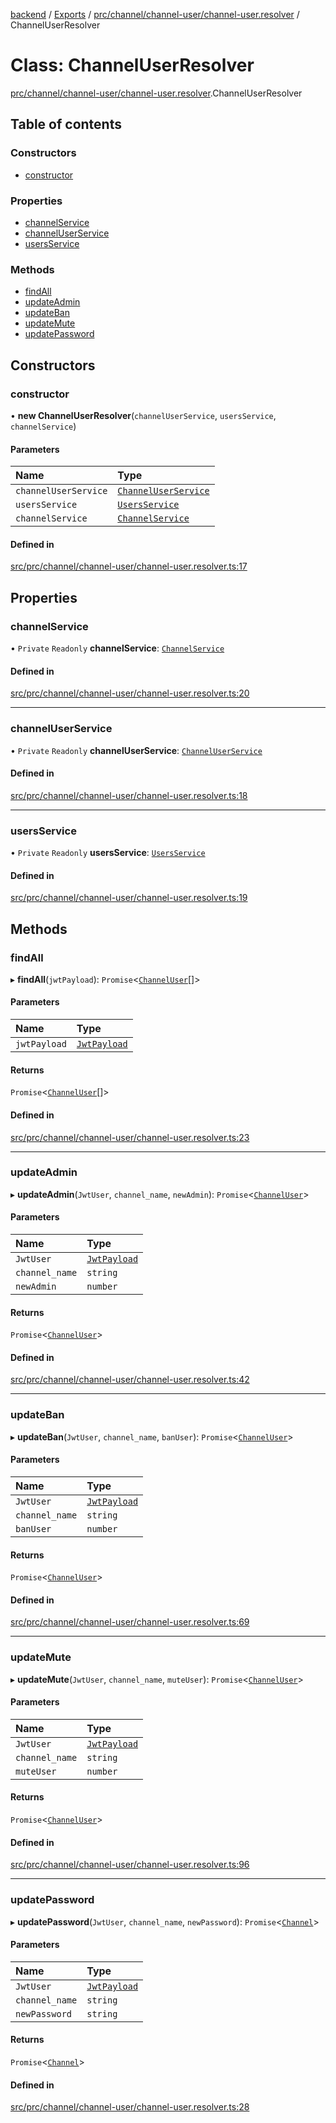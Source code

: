 [backend](../README.md) / [Exports](../modules.md) / [prc/channel/channel-user/channel-user.resolver](../modules/prc_channel_channel_user_channel_user_resolver.md) / ChannelUserResolver

# Class: ChannelUserResolver

[prc/channel/channel-user/channel-user.resolver](../modules/prc_channel_channel_user_channel_user_resolver.md).ChannelUserResolver

## Table of contents

### Constructors

- [constructor](prc_channel_channel_user_channel_user_resolver.ChannelUserResolver.md#constructor)

### Properties

- [channelService](prc_channel_channel_user_channel_user_resolver.ChannelUserResolver.md#channelservice)
- [channelUserService](prc_channel_channel_user_channel_user_resolver.ChannelUserResolver.md#channeluserservice)
- [usersService](prc_channel_channel_user_channel_user_resolver.ChannelUserResolver.md#usersservice)

### Methods

- [findAll](prc_channel_channel_user_channel_user_resolver.ChannelUserResolver.md#findall)
- [updateAdmin](prc_channel_channel_user_channel_user_resolver.ChannelUserResolver.md#updateadmin)
- [updateBan](prc_channel_channel_user_channel_user_resolver.ChannelUserResolver.md#updateban)
- [updateMute](prc_channel_channel_user_channel_user_resolver.ChannelUserResolver.md#updatemute)
- [updatePassword](prc_channel_channel_user_channel_user_resolver.ChannelUserResolver.md#updatepassword)

## Constructors

### constructor

• **new ChannelUserResolver**(`channelUserService`, `usersService`, `channelService`)

#### Parameters

| Name | Type |
| :------ | :------ |
| `channelUserService` | [`ChannelUserService`](prc_channel_channel_user_channel_user_service.ChannelUserService.md) |
| `usersService` | [`UsersService`](users_users_service.UsersService.md) |
| `channelService` | [`ChannelService`](prc_channel_channel_service.ChannelService.md) |

#### Defined in

[src/prc/channel/channel-user/channel-user.resolver.ts:17](https://github.com/GQDeltex/ft_transcendence/blob/main/backend/src/prc/channel/channel-user/channel-user.resolver.ts#L17)

## Properties

### channelService

• `Private` `Readonly` **channelService**: [`ChannelService`](prc_channel_channel_service.ChannelService.md)

#### Defined in

[src/prc/channel/channel-user/channel-user.resolver.ts:20](https://github.com/GQDeltex/ft_transcendence/blob/main/backend/src/prc/channel/channel-user/channel-user.resolver.ts#L20)

___

### channelUserService

• `Private` `Readonly` **channelUserService**: [`ChannelUserService`](prc_channel_channel_user_channel_user_service.ChannelUserService.md)

#### Defined in

[src/prc/channel/channel-user/channel-user.resolver.ts:18](https://github.com/GQDeltex/ft_transcendence/blob/main/backend/src/prc/channel/channel-user/channel-user.resolver.ts#L18)

___

### usersService

• `Private` `Readonly` **usersService**: [`UsersService`](users_users_service.UsersService.md)

#### Defined in

[src/prc/channel/channel-user/channel-user.resolver.ts:19](https://github.com/GQDeltex/ft_transcendence/blob/main/backend/src/prc/channel/channel-user/channel-user.resolver.ts#L19)

## Methods

### findAll

▸ **findAll**(`jwtPayload`): `Promise`<[`ChannelUser`](prc_channel_channel_user_entities_channel_user_entity.ChannelUser.md)[]\>

#### Parameters

| Name | Type |
| :------ | :------ |
| `jwtPayload` | [`JwtPayload`](../interfaces/auth_strategy_jwt_strategy.JwtPayload.md) |

#### Returns

`Promise`<[`ChannelUser`](prc_channel_channel_user_entities_channel_user_entity.ChannelUser.md)[]\>

#### Defined in

[src/prc/channel/channel-user/channel-user.resolver.ts:23](https://github.com/GQDeltex/ft_transcendence/blob/main/backend/src/prc/channel/channel-user/channel-user.resolver.ts#L23)

___

### updateAdmin

▸ **updateAdmin**(`JwtUser`, `channel_name`, `newAdmin`): `Promise`<[`ChannelUser`](prc_channel_channel_user_entities_channel_user_entity.ChannelUser.md)\>

#### Parameters

| Name | Type |
| :------ | :------ |
| `JwtUser` | [`JwtPayload`](../interfaces/auth_strategy_jwt_strategy.JwtPayload.md) |
| `channel_name` | `string` |
| `newAdmin` | `number` |

#### Returns

`Promise`<[`ChannelUser`](prc_channel_channel_user_entities_channel_user_entity.ChannelUser.md)\>

#### Defined in

[src/prc/channel/channel-user/channel-user.resolver.ts:42](https://github.com/GQDeltex/ft_transcendence/blob/main/backend/src/prc/channel/channel-user/channel-user.resolver.ts#L42)

___

### updateBan

▸ **updateBan**(`JwtUser`, `channel_name`, `banUser`): `Promise`<[`ChannelUser`](prc_channel_channel_user_entities_channel_user_entity.ChannelUser.md)\>

#### Parameters

| Name | Type |
| :------ | :------ |
| `JwtUser` | [`JwtPayload`](../interfaces/auth_strategy_jwt_strategy.JwtPayload.md) |
| `channel_name` | `string` |
| `banUser` | `number` |

#### Returns

`Promise`<[`ChannelUser`](prc_channel_channel_user_entities_channel_user_entity.ChannelUser.md)\>

#### Defined in

[src/prc/channel/channel-user/channel-user.resolver.ts:69](https://github.com/GQDeltex/ft_transcendence/blob/main/backend/src/prc/channel/channel-user/channel-user.resolver.ts#L69)

___

### updateMute

▸ **updateMute**(`JwtUser`, `channel_name`, `muteUser`): `Promise`<[`ChannelUser`](prc_channel_channel_user_entities_channel_user_entity.ChannelUser.md)\>

#### Parameters

| Name | Type |
| :------ | :------ |
| `JwtUser` | [`JwtPayload`](../interfaces/auth_strategy_jwt_strategy.JwtPayload.md) |
| `channel_name` | `string` |
| `muteUser` | `number` |

#### Returns

`Promise`<[`ChannelUser`](prc_channel_channel_user_entities_channel_user_entity.ChannelUser.md)\>

#### Defined in

[src/prc/channel/channel-user/channel-user.resolver.ts:96](https://github.com/GQDeltex/ft_transcendence/blob/main/backend/src/prc/channel/channel-user/channel-user.resolver.ts#L96)

___

### updatePassword

▸ **updatePassword**(`JwtUser`, `channel_name`, `newPassword`): `Promise`<[`Channel`](prc_channel_entities_channel_entity.Channel.md)\>

#### Parameters

| Name | Type |
| :------ | :------ |
| `JwtUser` | [`JwtPayload`](../interfaces/auth_strategy_jwt_strategy.JwtPayload.md) |
| `channel_name` | `string` |
| `newPassword` | `string` |

#### Returns

`Promise`<[`Channel`](prc_channel_entities_channel_entity.Channel.md)\>

#### Defined in

[src/prc/channel/channel-user/channel-user.resolver.ts:28](https://github.com/GQDeltex/ft_transcendence/blob/main/backend/src/prc/channel/channel-user/channel-user.resolver.ts#L28)
